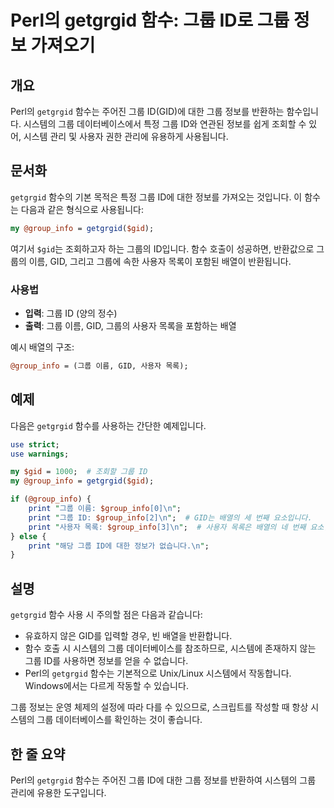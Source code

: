 <!--
Meta Description: # Perl의 getgrgid 함수: 그룹 ID로 그룹 정보 가져오기 ## 개요 Perl의 `getgrgid` 함수는 주어진 그룹 ID(GID)에 대한 그룹 정보를 반환하는 함수입니다. 시스템의 그룹 데이터베이스에서 특정 그룹 ID와 연관된 정보를 쉽게 조회할 수 있어...
Meta Keywords: getgrgid, gid, group_info, 사용자, 정보를
-->

# Perl의 getgrgid 함수: 그룹 ID로 그룹 정보 가져오기

## 개요
Perl의 `getgrgid` 함수는 주어진 그룹 ID(GID)에 대한 그룹 정보를 반환하는 함수입니다. 시스템의 그룹 데이터베이스에서 특정 그룹 ID와 연관된 정보를 쉽게 조회할 수 있어, 시스템 관리 및 사용자 권한 관리에 유용하게 사용됩니다.

## 문서화
`getgrgid` 함수의 기본 목적은 특정 그룹 ID에 대한 정보를 가져오는 것입니다. 이 함수는 다음과 같은 형식으로 사용됩니다:

```perl
my @group_info = getgrgid($gid);
```

여기서 `$gid`는 조회하고자 하는 그룹의 ID입니다. 함수 호출이 성공하면, 반환값으로 그룹의 이름, GID, 그리고 그룹에 속한 사용자 목록이 포함된 배열이 반환됩니다.

### 사용법
- **입력**: 그룹 ID (양의 정수)
- **출력**: 그룹 이름, GID, 그룹의 사용자 목록을 포함하는 배열

예시 배열의 구조:
```perl
@group_info = (그룹 이름, GID, 사용자 목록);
```

## 예제
다음은 `getgrgid` 함수를 사용하는 간단한 예제입니다.

```perl
use strict;
use warnings;

my $gid = 1000;  # 조회할 그룹 ID
my @group_info = getgrgid($gid);

if (@group_info) {
    print "그룹 이름: $group_info[0]\n";
    print "그룹 ID: $group_info[2]\n";  # GID는 배열의 세 번째 요소입니다.
    print "사용자 목록: $group_info[3]\n";  # 사용자 목록은 배열의 네 번째 요소입니다.
} else {
    print "해당 그룹 ID에 대한 정보가 없습니다.\n";
}
```

## 설명
`getgrgid` 함수 사용 시 주의할 점은 다음과 같습니다:
- 유효하지 않은 GID를 입력할 경우, 빈 배열을 반환합니다.
- 함수 호출 시 시스템의 그룹 데이터베이스를 참조하므로, 시스템에 존재하지 않는 그룹 ID를 사용하면 정보를 얻을 수 없습니다.
- Perl의 `getgrgid` 함수는 기본적으로 Unix/Linux 시스템에서 작동합니다. Windows에서는 다르게 작동할 수 있습니다.

그룹 정보는 운영 체제의 설정에 따라 다를 수 있으므로, 스크립트를 작성할 때 항상 시스템의 그룹 데이터베이스를 확인하는 것이 좋습니다.

## 한 줄 요약
Perl의 `getgrgid` 함수는 주어진 그룹 ID에 대한 그룹 정보를 반환하여 시스템의 그룹 관리에 유용한 도구입니다.